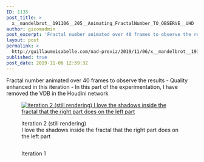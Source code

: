 ```yaml
---
ID: 1135
post_title: >
  x__mandelbrot__191106__205__Animating_FractalNumber_TO_OBSERVE__UHD
author: gicomadmin
post_excerpt: 'Fractal number animated over 40 frames to observe the results - Quality enhanced in this iteration - In this part of the experimentation, I have removed the VDB in the Houdini network'
layout: post
permalink: >
  http://guillaumeisabelle.com/nad-previz/2019/11/06/x__mandelbrot__191106__205__animating_fractalnumber_to_observe__uhd/
published: true
post_date: 2019-11-06 12:59:32
---
```

<!-- wp:paragraph -->

Fractal number animated over 40 frames to observe the results - Quality enhanced in this iteration - In this part of the experimentation, I have removed the VDB in the Houdini network

<!-- /wp:paragraph -->

<!-- wp:image {"id":1137,"linkDestination":"media"} --><figure class="wp-block-image">

<a href="http://guillaumeisabelle.com/nad-previz/wp-content/uploads/sites/19/2019/11/image-12.png" target="_blank" rel="noreferrer noopener"><img src="http://guillaumeisabelle.com/nad-previz/wp-content/uploads/sites/19/2019/11/image-12.png" alt="iteration 2 (still rendering)
I love the shadows inside the fractal that the right part does on the left part" class="wp-image-1137" /></a><figcaption>iteration 2 (still rendering)  
I love the shadows inside the fractal that the right part does on the left part</figcaption></figure> <!-- /wp:image -->

<!-- wp:image {"id":1136,"linkDestination":"media"} --><figure class="wp-block-image">

<a href="http://guillaumeisabelle.com/nad-previz/wp-content/uploads/sites/19/2019/11/image-11.png" target="_blank" rel="noreferrer noopener"><img src="http://guillaumeisabelle.com/nad-previz/wp-content/uploads/sites/19/2019/11/image-11.png" alt="" class="wp-image-1136" /></a><figcaption>Iteration 1  
</figcaption></figure> <!-- /wp:image -->